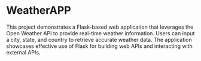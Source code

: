 # WeatherAPP
This project demonstrates a Flask-based web application that leverages the Open Weather API to provide real-time weather information. Users can input a city, state, and country to retrieve accurate weather data. The application showcases effective use of Flask for building web APIs and interacting with external APIs. 
